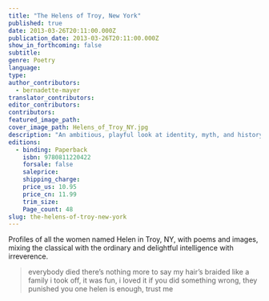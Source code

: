 ```yaml
---
title: "The Helens of Troy, New York"
published: true
date: 2013-03-26T20:11:00.000Z
publication_date: 2013-03-26T20:11:00.000Z
show_in_forthcoming: false
subtitle:
genre: Poetry
language:
type:
author_contributors:
  - bernadette-mayer
translator_contributors:
editor_contributors:
contributors:
featured_image_path:
cover_image_path: Helens_of_Troy_NY.jpg
description: "An ambitious, playful look at identity, myth, and history "
editions:
  - binding: Paperback
    isbn: 9780811220422
    forsale: false
    saleprice:
    shipping_charge:
    price_us: 10.95
    price_cn: 11.99
    trim_size:
    Page_count: 48
slug: the-helens-of-troy-new-york
---
```


Profiles of all the women named Helen in Troy, NY, with poems and images, mixing the classical with the ordinary and delightful intelligence with irreverence.

> everybody died
> there’s nothing more to say
> my hair’s braided like a family
> i took off, it was fun, i loved it
> if you did something wrong, they punished you
> one helen is enough, trust me


